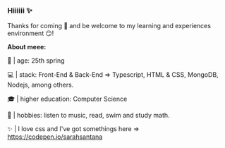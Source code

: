 ### Hiiiiii ✨
Thanks for coming 🤗 and be welcome to my learning and experiences environment 😏!

**About meee:**

🌻 | age: 25th spring

💻 | stack: Front-End & Back-End => Typescript, HTML & CSS, MongoDB, Nodejs, among others.

🎓 | higher education: Computer Science 

🎨 | hobbies: listen to music, read, swim and study math.

✨ | I love css and I've got somethings here => https://codepen.io/sarahsantana

